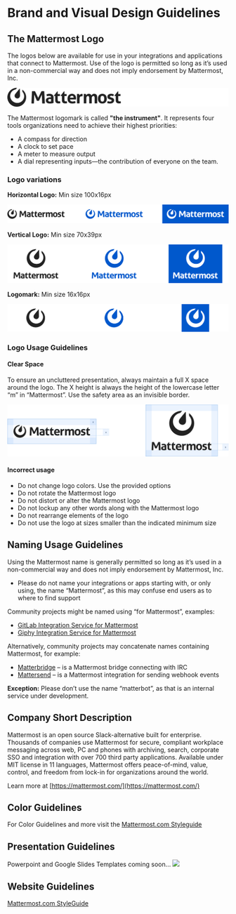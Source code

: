 # Brand and Visual Design Guidelines

## The Mattermost Logo
The logos below are available for use in your integrations and applications that connect to Mattermost. Use of the logo is permitted so long as it’s used in a non-commercial way and does not imply endorsement by Mattermost, Inc.

![](/.gitbook/assets/brand-and-visual-design-guidelines-logo-intro.png)

The Mattermost logomark is called **"the instrument"**. It represents four tools organizations need to achieve their highest priorities:
- A compass for direction
- A clock to set pace
- A meter to measure output
- A dial representing inputs—the contribution of everyone on the team.

### Logo variations
**Horizontal Logo:** Min size 100x16px

![](/.gitbook/assets/brand-and-visual-design-guidelines-logos-horizontal.png)
  
**Vertical Logo:** Min size 70x39px

![](/.gitbook/assets/brand-and-visual-design-guidelines-logos-vertical.png)

**Logomark:** Min size 16x16px

![](/.gitbook/assets/brand-and-visual-design-guidelines-logos-logomarks.png)

### Logo Usage Guidelines
#### Clear Space
To ensure an uncluttered presentation, always maintain a full X space around the logo. The X height is always the height of the lowercase letter “m” in “Mattermost”. Use the safety area as an invisible border.

![](/.gitbook/assets/brand-and-visual-design-guidelines-logos-clearspace.png)

#### Incorrect usage
- Do not change logo colors. Use the provided options
- Do not rotate the Mattermost logo
- Do not distort or alter the Mattermost logo
- Do not lockup any other words along with the Mattermost logo
- Do not rearrange elements of the logo
- Do not use the logo at sizes smaller than the indicated minimum size

## Naming Usage Guidelines
Using the Mattermost name is generally permitted so long as it’s used in a non-commercial way and does not imply endorsement by Mattermost, Inc.
- Please do not name your integrations or apps starting with, or only using, the name “Mattermost”, as this may confuse end users as to where to find support

Community projects might be named using “for Mattermost”, examples:
  - [GitLab Integration Service for Mattermost](https://github.com/mattermost/mattermost-integration-gitlab)
  - [Giphy Integration Service for Mattermost](https://github.com/mattermost/mattermost-integration-giphy)

Alternatively, community projects may concatenate names containing Mattermost, for example:
- [Matterbridge](https://github.com/42wim/matterbridge) – is a Mattermost bridge connecting with IRC
- [Mattersend](https://github.com/mtorromeo/mattersend) – is a Mattermost integration for sending webhook events

**Exception:** Please don’t use the name “matterbot”, as that is an internal service under development.

## Company Short Description
Mattermost is an open source Slack-alternative built for enterprise. Thousands of companies use Mattermost for secure, compliant workplace messaging across web, PC and phones with archiving, search, corporate SSO and integration with over 700 third party applications. Available under MIT license in 11 languages, Mattermost offers peace-of-mind, value, control, and freedom from lock-in for organizations around the world.

Learn more at [https://mattermost.com/](https://mattermost.com/)

## Color Guidelines
For Color Guidelines and more visit the [Mattermost.com Styleguide](https://mattermost.wayfx.com/0ddc9bpne/p/44c8eb-colors)

## Presentation Guidelines
Powerpoint and Google Slides Templates coming soon…
![](brand-and-visual-design-guidelines-presentation-sample-slides.png)

## Website Guidelines
[Mattermost.com StyleGuide](https://mattermost.wayfx.com/0ddc9bpne/p/07a9e9-misc)
